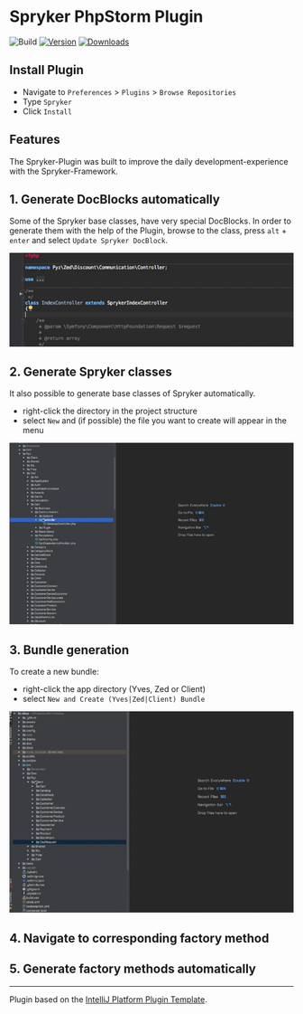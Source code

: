 Spryker PhpStorm Plugin
========================

![Build](https://github.com/tobi812/idea-php-spryker-plugin/workflows/Build/badge.svg)
[![Version](https://img.shields.io/jetbrains/plugin/v/8490-spryker-plugin.svg)](https://plugins.jetbrains.com/plugin/8490-spryker-plugin)
[![Downloads](https://img.shields.io/jetbrains/plugin/d/8490-spryker-plugin.svg)](https://plugins.jetbrains.com/plugin/8490-spryker-plugin)


Install Plugin
------------------------

* Navigate to `Preferences` > `Plugins` > `Browse Repositories`
* Type `Spryker`
* Click `Install`


Features
------------------------

The Spryker-Plugin was built to improve the daily development-experience with the Spryker-Framework.


## 1. Generate DocBlocks automatically

Some of the Spryker base classes, have very special DocBlocks. In order to generate them with the help of the Plugin, browse to the class, press `alt` + `enter` and select `Update Spryker DocBlock`.


![Generate DocBlock](https://raw.githubusercontent.com/tobi812/idea-php-spryker-plugin/master/docs/update_docblock.gif)

## 2. Generate Spryker classes

It also possible to generate base classes of Spryker automatically.

- right-click the directory in the project structure
- select `New` and (if possible) the file you want to create will appear in the menu

![Generate DocBlock](https://raw.githubusercontent.com/tobi812/idea-php-spryker-plugin/master/docs/create_spryker_file.gif)

## 3. Bundle generation

To create a new bundle:

- right-click the app directory (Yves, Zed or Client)
- select `New and Create (Yves|Zed|Client) Bundle`

![Generate DocBlock](https://raw.githubusercontent.com/tobi812/idea-php-spryker-plugin/master/docs/create_spryker_bundle.gif)

## 4. Navigate to corresponding factory method

## 5. Generate factory methods automatically

---
Plugin based on the [IntelliJ Platform Plugin Template][template].

[template]: https://github.com/JetBrains/intellij-platform-plugin-template
